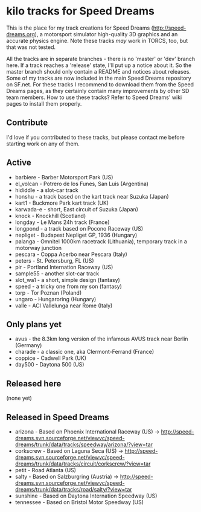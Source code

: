 kilo tracks for Speed Dreams
============================

This is the place for my track creations for Speed Dreams (http://speed-dreams.org), a motorsport simulator high-quality 3D graphics and an accurate physics engine. Note these tracks *may* work in TORCS, too, but that was not tested.

All the tracks are in separate branches - there is no 'master' or 'dev' branch here. If a track reaches a 'release' state, I'll put up a notice about it. So the master branch should only contain a README and notices about releases.
Some of my tracks are now included in the main Speed Dreams repository on SF.net. For these tracks I recommend to download them from the Speed Dreams pages, as they certainly contain many improvements by other SD team members.
How to use these tracks? Refer to Speed Dreams' wiki pages to install them properly.

Contribute
----------
I'd love if you contributed to these tracks, but please contact me before starting work on any of them.

Active
------
* barbiere - Barber Motorsport Park (US)
* el_volcan - Potrero de los Funes, San Luis (Argentina)
* hididdle - a slot-car track
* honshu - a track based on the kart track near Suzuka (Japan)
* kart1 - Buckmore Park kart track (UK)
* karwada-e - short, East circuit of Suzuka (Japan)
* knock - Knockhill (Scotland)
* longday - Le Mans 24h track (France)
* longpond - a track based on Pocono Raceway (US)
* nepliget - Budapest Nepliget GP, 1936 (Hungary)
* palanga - Omnitel 1000km racetrack (Lithuania), temporary track in a motorway junction
* pescara - Coppa Acerbo near Pescara (Italy)
* peters - St. Petersburg, FL (US)
* pir - Portland Internation Raceway (US)
* sample55 - another slot-car track
* slot_wa1 - a short, simple design (fantasy)
* speed - a tricky one from my son (fantasy)
* torp - Tor Poznan (Poland)
* ungaro - Hungaroring (Hungary)
* valle - ACI Vallelunga near Rome (Italy)

Only plans yet
--------------
* avus - the 8.3km long version of the infamous AVUS track near Berlin (Germany)
* charade - a classic one, aka Clermont-Ferrand (France)
* coppice - Cadwell Park (UK)
* day500 - Daytona 500 (US)

Released here
-------------
  (none yet)

Released in Speed Dreams
------------------------
* arizona - Based on Phoenix International Raceway (US) -> http://speed-dreams.svn.sourceforge.net/viewvc/speed-dreams/trunk/data/tracks/speedway/arizona/?view=tar
* corkscrew - Based on Laguna Seca (US) -> http://speed-dreams.svn.sourceforge.net/viewvc/speed-dreams/trunk/data/tracks/circuit/corkscrew/?view=tar
* petit - Road Atlanta (US)
* salty - Based on Salzburgring (Austria) -> http://speed-dreams.svn.sourceforge.net/viewvc/speed-dreams/trunk/data/tracks/road/salty/?view=tar
* sunshine - Based on Daytona Internation Speedway (US)
* tennessee - Based on Bristol Motor Speedway (US)
